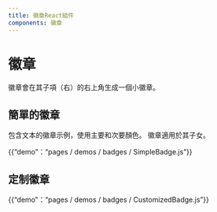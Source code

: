 ```yaml
---
title: 徽章React組件
components: 徽章
---
```

# 徽章

<p class="description">徽章會在其子項（右）的右上角生成一個小徽章。</p>

## 簡單的徽章

包含文本的徽章示例，使用主要和次要顏色。 徽章適用於其子女。

{{“demo”：“pages / demos / badges / SimpleBadge.js”}}

## 定制徽章

{{“demo”：“pages / demos / badges / CustomizedBadge.js”}}
